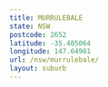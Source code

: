 ```yaml
---
title: MURRULEBALE
state: NSW
postcode: 2652
latitude: -35.405064
longitude: 147.64961
url: /nsw/murrulebale/
layout: suburb
---
```

